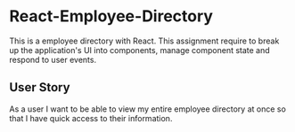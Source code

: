 

# React-Employee-Directory
This is a employee directory with React. This assignment require to break up the application's UI into 
components, manage component state and respond to user events.

## User Story
As a user
I want to be able to view my entire employee directory at once
so that I have quick access to their information.

